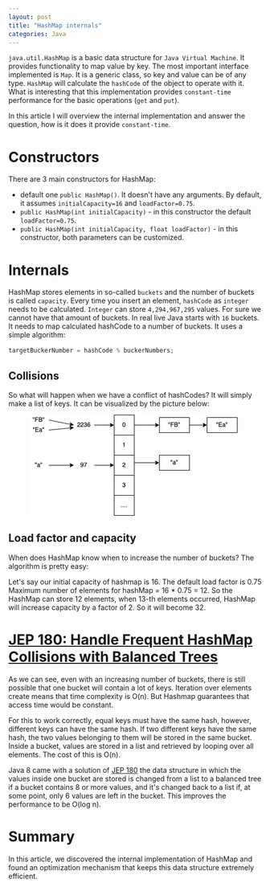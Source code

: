 ```yaml
---
layout: post
title: "HashMap internals"
categories: Java
---
```


`java.util.HashMap` is a basic data structure for `Java Virtual Machine`.
It provides functionality to map value by key.
The most important interface implemented is `Map`.
It is a generic class, so key and value can be of any type.
`HashMap` will calculate the `hashCode` of the object to operate with it.
What is interesting that this implementation provides `constant-time` performance for the basic operations (`get` and `put`).

In this article I will overview the internal implementation and answer the question, how is it does it provide `constant-time`.

# Constructors

There are 3 main constructors for HashMap:

* default one `public HashMap()`. It doesn't have any arguments. By default, it assumes `initialCapacity=16` and `loadFactor=0.75`.
* `public HashMap(int initialCapacity)` - in this constructor the default `loadFactor=0.75`.
* `public HashMap(int initialCapacity, float loadFactor)` - in this constructor, both parameters can be customized.

# Internals 

HashMap stores elements in so-called `buckets` and the number of buckets is called `capacity`.
Every time you insert an element, `hashCode` as `integer` needs to be calculated.
`Integer` can store `4,294,967,295` values. For sure we cannot have that amount of buckets.
In real live Java starts with `16` buckets. It needs to map calculated hashCode to a number of buckets.
It uses a simple algorithm:
```java
targetBuckerNumber = hashCode % buckerNumbers;
```


## Collisions 
So what will happen when we have a conflict of hashCodes? It will simply make a list of keys.
It can be visualized by the picture below:
<figure>
  <img src="/assets/2019-05-01-hashmap/hashmap.png" alt="HashMap structure" />
</figure>

## Load factor and capacity 

When does HashMap know when to increase the number of buckets?
The algorithm is pretty easy:

Let's say our initial capacity of hashmap is 16.
The default load factor is 0.75
Maximum number of elements for hashMap = 16 * 0.75 = 12.
So the HashMap can store 12 elements, when 13-th elements occurred, HashMap will increase capacity by a factor of 2. So it will become 32.

# [JEP 180: Handle Frequent HashMap Collisions with Balanced Trees](https://openjdk.java.net/jeps/180)

As we can see, even with an increasing number of buckets, there is still possible that one bucket will contain a lot of keys.
Iteration over elements create means that time complexity is O(n). But Hashmap guarantees that access time would be constant.

For this to work correctly, equal keys must have the same hash, however, different keys can have the same hash.
If two different keys have the same hash, the two values belonging to them will be stored in the same bucket.
Inside a bucket, values are stored in a list and retrieved by looping over all elements. The cost of this is O(n).

Java 8 came with a solution of [JEP 180](https://openjdk.java.net/jeps/180) the data structure in which the values inside one bucket are stored is changed from a list to a balanced tree if a bucket contains 8 or more values, and it's changed back to a list if, at some point, only 6 values are left in the bucket. This improves the performance to be O(log n).

# Summary
In this article, we discovered the internal implementation of HashMap and found an optimization mechanism that keeps this data structure extremely efficient. 
